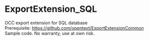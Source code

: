 # ExportExtension_SQL
OCC export extension for SQL database<br>
Prerequisite: https://github.com/opentext/ExportExtensionCommon
<br>Sample code. No warranty, use at own risk.